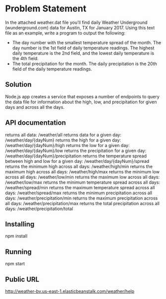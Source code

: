 Problem Statement
======
 
In the attached weather.dat file you’ll find daily Weather Underground (wunderground.com) data for Austin, TX for January 2017.  Using this text file as an example, write a program to output the following:
 
*   The day number with the smallest temperature spread of the month.  The day number is the 1st field of daily temperature readings.  The highest daily temperature is the 2nd field, and the lowest daily temperature is the 4th field.
*   The total precipitation for the month.  The daily precipitation is the 20th field of the daily temperature readings.

Solution
------

Node.js app creates a service that exposes a number of endpoints to query the data file for information
about the high, low, and precipitation for given days and across all the days.


API documentation
------
returns all data: /weather/all
returns data for a given day: /weather/day/{dayNum}
returns the high for a given day: /weather/day/{dayNum}/high
returns the low for a given day: /weather/day/{dayNum}/low
returns the precipitation for a given day: /weather/day/{dayNum}/precipitation
returns the temperature spread between high and low for a given day: /weather/day/{dayNum}/spread
returns the minimum high across all days: /weather/high/min
returns the maximum high across all days: /weather/high/max
returns the minimum low across all days: /weather/low/min
returns the maximum low across all days: /weather/low/max
returns the minimum temperature spread across all days: /weather/spread/min
returns the maximum temperature spread across all days: /weather/spread/max
returns the minimum precipitation across all days: /weather/precipitation/min
returns the maximum precipitation across all days: /weather/precipitation/max
returns the total precipitation across all days: /weather/precipitation/total


Installing
------
npm install


Running
------
npm start


Public URL
------
http://weather-bv.us-east-1.elasticbeanstalk.com/weather/help